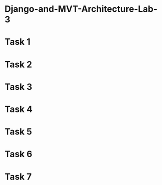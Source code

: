 # Django-and-MVT-Architecture-Lab-3
# Task 1


# Task 2

# Task 3

# Task 4
# Task 5
# Task 6
# Task 7
